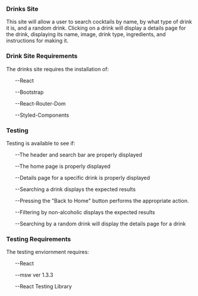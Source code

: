 ### Drinks Site

This site will allow a user to search cocktails by name, by what type of drink it is, and a random drink. Clicking on a drink will display a details page for the drink, displaying its name, image, drink type, ingredients, and instructions for making it.

### Drink Site Requirements

The drinks site requires the installation of:
<ol>
<p>--React</p>
<p>--Bootstrap</p>
<p>--React-Router-Dom</p>
<p>--Styled-Components</p>
</ol>

### Testing

Testing is available to see if:
<ol>
<p>--The header and search bar are properly displayed</p>
<p>--The home page is properly displayed</p>
<p>--Details page for a specific drink is properly displayed</p>
<p>--Searching a drink displays the expected results</p>
<p>--Pressing the "Back to Home" button performs the appropriate action.</p>
<p>--Filtering by non-alcoholic displays the expected results</p>
<p>--Searching by a random drink will display the details page for a drink</p>
</ol>

### Testing Requirements

The testing enviornment requires:
<ul>
<p>--React</p>
<p>--msw ver 1.3.3</p>
<p>--React Testing Library</p>
</ul>

